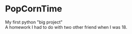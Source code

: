 # PopCornTime
My first python "big project"<br>
A homework I had to do with two other friend when I was 18.
